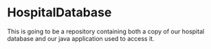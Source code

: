 # HospitalDatabase

This is going to be a repository containing both a copy of our hospital database and our java application used to access it.
